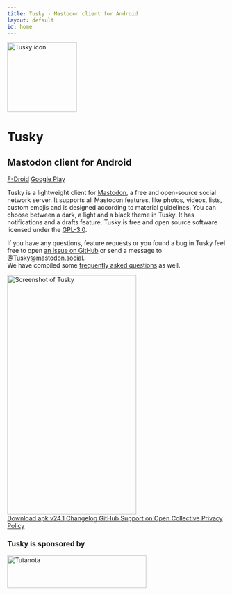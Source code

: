 ```yaml
---
title: Tusky - Mastodon client for Android
layout: default
id: home
---
```

<div id="text">
  <div id="logo">
    <img src="img/tusky.svg" width="160" height="160" alt="Tusky icon" />
    <h1> Tusky </h1>
  </div>

  <h2> Mastodon client for Android </h2>

  <div id="primary-buttons">
    <a href="https://f-droid.org/repository/browse/?fdid=com.keylesspalace.tusky">
      <i class="icon-fdroid-logo"></i> F-Droid</a>
    <a href="https://play.google.com/store/apps/details?id=com.keylesspalace.tusky">
      <i class="icon-google-play"></i> Google Play</a>
  </div>

  <div id="description">
    <p>
      Tusky is a lightweight client for
      <a href="https://joinmastodon.org">Mastodon</a>, a free and open-source social network server. It supports all Mastodon features, like photos, videos,
      lists, custom emojis and is designed according to material guidelines. You can choose between a dark, a light and a black
      theme in Tusky. It has notifications and a drafts feature. Tusky is free and open source software licensed under
      the
      <a href="https://www.gnu.org/licenses/gpl-3.0.en.html">GPL-3.0</a>.
    </p>
    <p>
      If you have any questions, feature requests or you found a bug in Tusky feel free to open
      <a href="https://github.com/tuskyapp/Tusky/issues">an issue on GitHub</a> or send a message to
      <a href="https://mastodon.social/@Tusky" rel="me">@Tusky@mastodon.social</a>. <br />
      We have compiled some <a href="/faq/">frequently asked questions</a> as well.
    </p>
  </div>
</div>

<div id="screenshot">
  <img src="img/screenshot.png" srcset="img/screenshot.png 1x, img/screenshot_2x.png 2x" width="297" height="550" alt="Screenshot of Tusky" />
</div>

<footer>
  <a href="https://github.com/tuskyapp/Tusky/releases/download/v24.1/tusky-v24.1.apk">
    <i class="icon-download"></i>
    <span>Download apk v24.1</span>
  </a>
  <a href="https://github.com/tuskyapp/Tusky/blob/develop/CHANGELOG.md">
    <i class="icon-changelog"></i>
    <span>Changelog</span>
  </a>
  <a href="https://github.com/tuskyapp/Tusky">
    <i class="icon-github"></i>
    <span>GitHub</span>
  </a>
  <a href="https://opencollective.com/tusky">
    <i class="icon-opencollective"></i>
    <span>Support on Open Collective</span>
  </a>
  <a href="/privacy-policy/">
    <i class="icon-changelog"></i>
    <span>Privacy Policy</span>
  </a>
  <div class="sponsors">
    <h3>Tusky is sponsored by</h3>
    <a href="https://tutanota.com/">
      <img src="img/tutanota_logo.svg" alt="Tutanota" width="320" height="75"/>
    </a>
  </div>
</footer>
